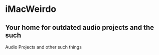 # iMacWeirdo
## Your home for outdated audio projects and the such
Audio Projects and other such things
